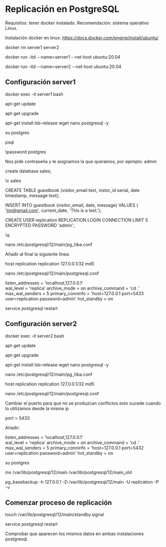 
# Replicación en PostgreSQL

Requisitos: tener docker instalado.
Recomendación: sistema operativo Linux.

Instalación docker en linux: https://docs.docker.com/engine/install/ubuntu/

docker rm server1 server2

docker run -itd --name=server1 --net host ubuntu:20.04

docker run -itd --name=server2 --net host ubuntu:20.04

## Configuración server1 

docker exec -it server1 bash

apt-get update

apt-get upgrade

apt-get install lsb-release wget nano postgresql -y

su postgres

psql

\password postgres

Nos pide contraseña y le asignamos la que queramos, por ejemplo: admin

create database sales;

\c sales

CREATE TABLE guestbook (visitor_email text, vistor_id serial, date timestamp, message text);

INSERT INTO guestbook (visitor_email, date, message) VALUES ( 'jim@gmail.com', current_date, 'This is a test.');

CREATE USER replication REPLICATION LOGIN CONNECTION LIMIT 5 ENCRYPTED PASSWORD 'admin';

\q 

nano /etc/postgresql/12/main/pg_hba.conf

Añadir al final la siguiente línea:

host    replication     replication     127.0.0.1/32            md5

nano /etc/postgresql/12/main/postgresql.conf

listen_addresses = 'localhost,127.0.0.1'           
wal_level = 'replica'
archive_mode = on
archive_command = 'cd .'
max_wal_senders = 5
primary_conninfo = 'host=127.0.0.1 port=5433 user=replication password=admin'
hot_standby = on

service postgresql restart

## Configuración server2

docker exec -it server2 bash

apt-get update

apt-get upgrade

apt-get install lsb-release wget nano postgresql -y


nano /etc/postgresql/12/main/pg_hba.conf

host    replication     replication     127.0.0.1/32            md5

nano /etc/postgresql/12/main/postgresql.conf

Cambiar el puerto para que no se produzcan conflictos esto sucede
cuando lo utilizamos desde la misma ip

port = 5433

Añadir: 

listen_addresses = 'localhost,127.0.0.1'           
wal_level = 'replica'
archive_mode = on
archive_command = 'cd .'
max_wal_senders = 5
primary_conninfo = 'host=127.0.0.1 port=5432 user=replication password=admin'
hot_standby = on


su postgres

mv /var/lib/postgresql/12/main /var/lib/postgresql/12/main_old

pg_basebackup -h 127.0.0.1 -D /var/lib/postgresql/12/main -U replication -P -v

## Comenzar proceso de replicación

touch /var/lib/postgresql/12/main/standby.signal

service postgresql restart

Comprobar que aparecen los mismos datos en ambas instalaciones postgresql.


